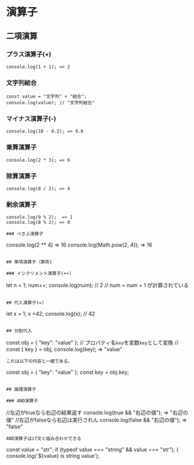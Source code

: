 # 演算子

## 二項演算
### プラス演算子(+)
```
console.log(1 + 1); => 2
```

### 文字列結合
```
const value = "文字列" + "結合";
console.log(value); // "文字列結合"
```

### マイナス演算子(-)
```
console.log(10 - 0.2); => 9.8
```

### 乗算演算子
```
console.log(2 * 3); => 6
```

### 除算演算子
```
console.log(8 / 2); => 4
```

### 剰余演算子
```
console.log(9 % 2);  => 1
console.log(8 % 2); => 0

### べき上演算子
```
console.log(2 ** 4) => 16
console.log(Math.pow(2, 4));  => 16
```

## 単項演算子（算術)

### インクリメント演算子(++)
```
let n = 1;
num++;
console.log(num); // 2
// num = num + 1 が計算されている
```

## 代入演算子(=)
```
let x = 1;
x =42;
console.log(x); // 42
```

## 分割代入
```
const obj = {
	"key": "value"
};
// プロパティ名`key`を変数`key`として変換 //
const { key } = obj;
console.log(key); => "value"
```
これは以下の内容と一緒である。   
```
const obj = {
	"key": "value"
};
const key = obj.key;
```

## 論理演算子

### AND演算子
```
//左辺がtrueなら右辺の結果返す
console.log(true && "右辺の値"); => "右辺の値"
//左辺がfalseなら右辺は実行されん
console.log(false && "右辺の値"); => "false"
```
AND演算子はif文と組み合わせできる   
```
const value = "str";
if (typeof value === "string" && value === "str"); {
	console.log(`${value} is string value');
```


